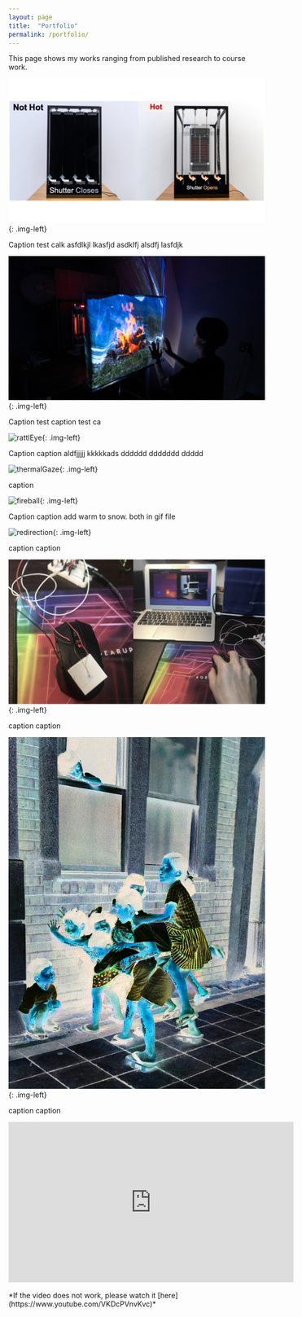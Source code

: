 ```yaml
---
layout: page
title:  "Portfolio"
permalink: /portfolio/
---
```


<link href="{{site.baseurl}}/assets/css/main.css" rel="stylesheet">
This page shows my works ranging from published research to course work.

![thermoBlinds](/assets/images/thermoBlinds.png){: .img-left}

<div class="center">
<p>Caption test calk asfdlkjl lkasfjd asdklfj alsdfj  lasfdjk</p>
</div>

![mesh1](/assets/images/mesh1.png){: .img-left}
<div class="center">
<p>Caption test caption test ca</p>
</div>

![rattlEye](/assets/images/rattlEye.png){: .img-left}
<div class="center">
<p>Caption caption aldfjjjjj kkkkkads dddddd ddddddd ddddd</p>
</div>

![thermalGaze](/assets/images/thermalGaze.png){: .img-left}
<div class="center">
<p>caption</p>
</div>

![fireball](/assets/images/fireball.png){: .img-left}
<div class="center">
<p>Caption caption add warm to snow. both in gif file</p>
</div>

![redirection](/assets/images/redirection.png){: .img-left}
<div class="center">
caption caption
</div>

![therMouse](/assets/images/therMouse.png){: .img-left}
<div class="center">
caption caption
</div>

![colorization](/assets/images/colorization.gif){: .img-left}
<div class="center">
caption caption
</div>

<p align="left">
<iframe width="560" height="315" src="https://www.youtube.com/embed/VKDcPVnvKvc" title="YouTube video player" frameborder="0" allow="accelerometer; autoplay; clipboard-write; encrypted-media; gyroscope; picture-in-picture" allowfullscreen></iframe>
</p>
*If the video does not work, please watch it [here](https://www.youtube.com/VKDcPVnvKvc)*

<script src="{{site.baseurl}}/assets/js/main.js"></script>
